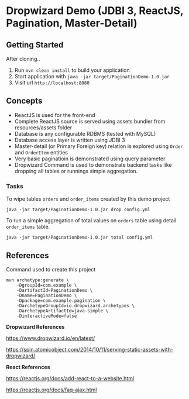 # Dropwizard Demo (JDBI 3, ReactJS, Pagination, Master-Detail)

## Getting Started

After cloning..

1. Run `mvn clean install` to build your application
1. Start application with `java -jar target/PaginationDemo-1.0.jar`
1. Visit url `http://localhost:8080`

## Concepts

* ReactJS is used for the front-end
* Complete ReactJS source is served using assets bundler from resources/assets folder
* Database is any configurable RDBMS (tested with MySQL)
* Database access layer is written using JDBI 3
* Master-detail (or Primary Foreign key) relation is explored using `Order` and `OrderItem` entities
* Very basic paginatioin is demonstrated using query parameter
* Dropwizard Command is used to demonstrate backend tasks like dropping all tables or runnings simple aggregation.

### Tasks

To wipe tables `orders` and `order_items` created by this demo project

    java -jar target/PaginationDemo-1.0.jar drop config.yml

To run a simple aggregation of total values on `orders` table using detail `order_items` table.

    java -jar target/PaginationDemo-1.0.jar total config.yml


## References

Command used to create this project

    mvn archetype:generate \
        -DgroupId=com.example \
        -DartifactId=PaginationDemo \
        -Dname=PaginationDemo \
        -Dpackage=com.example.pagination \
        -DarchetypeGroupId=io.dropwizard.archetypes \
        -DarchetypeArtifactId=java-simple \
        -DinteractiveMode=false

**Dropwizard References**

https://www.dropwizard.io/en/latest/

https://spin.atomicobject.com/2014/10/11/serving-static-assets-with-dropwizard/


**React References**

https://reactjs.org/docs/add-react-to-a-website.html

https://reactjs.org/docs/faq-ajax.html





